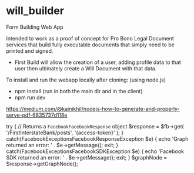 # will_builder

Form Building Web App 

Intended to work as a proof of concept for Pro Bono Legal Document services that build fully executable documents that simply need to be printed and signed.
- First Build will allow the creation of a user, adding profile data to that user then ultimately create a Will Document with that data.


To install and run the webapp locally after cloning: (using node.js)
- npm install (run in both the main dir and in the client)
- npm run dev

https://medium.com/@kainikhil/nodejs-how-to-generate-and-properly-serve-pdf-6835737d118e

try {
  // Returns a `FacebookFacebookResponse` object
  $response = $fb->get(
    '/FirstInterstateBank/posts',
    '{access-token}'
  );
} catch(FacebookExceptionsFacebookResponseException $e) {
  echo 'Graph returned an error: ' . $e->getMessage();
  exit;
} catch(FacebookExceptionsFacebookSDKException $e) {
  echo 'Facebook SDK returned an error: ' . $e->getMessage();
  exit;
}
$graphNode = $response->getGraphNode();
